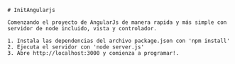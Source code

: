     # InitAngularjs

    Comenzando el proyecto de AngularJs de manera rapida y más simple con servidor de node incluido, vista y controlador.

    1. Instala las dependencias del archivo package.json con 'npm install'
    2. Ejecuta el servidor con 'node server.js'
    3. Abre http://localhost:3000 y comienza a programar!.
